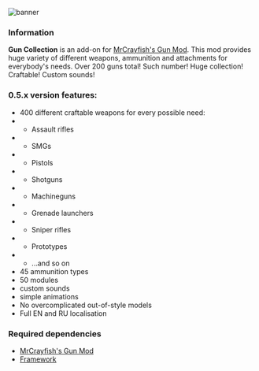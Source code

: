 ![banner](https://i.postimg.cc/c4yGpRkc/Gun-Collection-logo.png)

### Information
**Gun Collection** is an add-on for [MrCrayfish's Gun Mod](https://www.curseforge.com/minecraft/mc-mods/mrcrayfishs-gun-mod).
This mod provides huge variety of different weapons, ammunition and attachments for everybody's needs. Over 200 guns total! Such number! Huge collection! Craftable! Custom sounds!

### 0.5.x version features:
- 400 different craftable weapons for every possible need:
- - Assault rifles
- - SMGs
- - Pistols
- - Shotguns
- - Machineguns
- - Grenade launchers
- - Sniper rifles
- - Prototypes
- - ...and so on
- 45 ammunition types
- 50 modules
- custom sounds
- simple animations
- No overcomplicated out-of-style models
- Full EN and RU localisation

### Required dependencies
* [MrCrayfish's Gun Mod](https://www.curseforge.com/minecraft/mc-mods/mrcrayfishs-gun-mod)
* [Framework](https://www.curseforge.com/minecraft/mc-mods/framework) 


